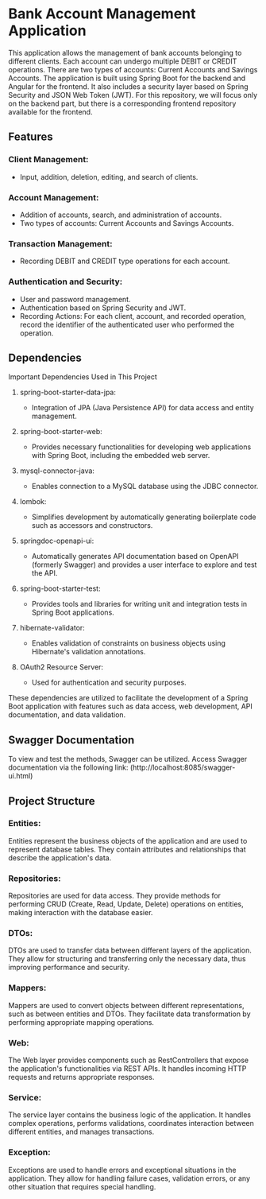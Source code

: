 # Bank Account Management Application
This application allows the management of bank accounts belonging to different clients. Each account can undergo multiple DEBIT or CREDIT operations. There are two types of accounts: Current Accounts and Savings Accounts. The application is built using Spring Boot for the backend and Angular for the frontend. It also includes a security layer based on Spring Security and JSON Web Token (JWT). For this repository, we will focus only on the backend part, but there is a corresponding frontend repository available for the frontend.
## Features

### Client Management:
- Input, addition, deletion, editing, and search of clients.

### Account Management:
- Addition of accounts, search, and administration of accounts.
- Two types of accounts: Current Accounts and Savings Accounts.

### Transaction Management:
- Recording DEBIT and CREDIT type operations for each account.

### Authentication and Security:
- User and password management.
- Authentication based on Spring Security and JWT.
- Recording Actions: For each client, account, and recorded operation, record the identifier of the authenticated user who performed the operation.

## Dependencies

Important Dependencies Used in This Project

1. spring-boot-starter-data-jpa:
   - Integration of JPA (Java Persistence API) for data access and entity management.

2. spring-boot-starter-web:
   - Provides necessary functionalities for developing web applications with Spring Boot, including the embedded web server.

3. mysql-connector-java:
   - Enables connection to a MySQL database using the JDBC connector.

4. lombok:
   - Simplifies development by automatically generating boilerplate code such as accessors and constructors.

5. springdoc-openapi-ui:
   - Automatically generates API documentation based on OpenAPI (formerly Swagger) and provides a user interface to explore and test the API.

6. spring-boot-starter-test:
   - Provides tools and libraries for writing unit and integration tests in Spring Boot applications.

7. hibernate-validator:
   - Enables validation of constraints on business objects using Hibernate's validation annotations.

8. OAuth2 Resource Server:
   - Used for authentication and security purposes.

These dependencies are utilized to facilitate the development of a Spring Boot application with features such as data access, web development, API documentation, and data validation.


## Swagger Documentation

To view and test the methods, Swagger can be utilized. Access Swagger documentation via the following link:
(http://localhost:8085/swagger-ui.html)

## Project Structure

### Entities:
Entities represent the business objects of the application and are used to represent database tables. They contain attributes and relationships that describe the application's data.

### Repositories:
Repositories are used for data access. They provide methods for performing CRUD (Create, Read, Update, Delete) operations on entities, making interaction with the database easier.

### DTOs:
DTOs are used to transfer data between different layers of the application. They allow for structuring and transferring only the necessary data, thus improving performance and security.

### Mappers:
Mappers are used to convert objects between different representations, such as between entities and DTOs. They facilitate data transformation by performing appropriate mapping operations.

### Web:
The Web layer provides components such as RestControllers that expose the application's functionalities via REST APIs. It handles incoming HTTP requests and returns appropriate responses.

### Service:
The service layer contains the business logic of the application. It handles complex operations, performs validations, coordinates interaction between different entities, and manages transactions.

### Exception:
Exceptions are used to handle errors and exceptional situations in the application. They allow for handling failure cases, validation errors, or any other situation that requires special handling.




